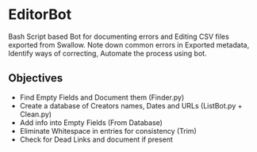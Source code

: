 # EditorBot
Bash Script based Bot for documenting errors and Editing CSV files exported from Swallow. Note down common errors in Exported metadata, Identify ways of correcting, Automate the process using bot. 

## Objectives
- Find Empty Fields and Document them (Finder.py)
- Create a database of Creators names, Dates and URLs (ListBot.py + Clean.py)
- Add info into Empty Fields (From Database)
- Eliminate Whitespace in entries for consistency (Trim)
- Check for Dead Links and document if present

